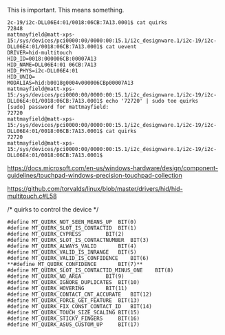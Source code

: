 This is important. This means something.

```
2c-19/i2c-DLL06E4:01/0018:06CB:7A13.0001$ cat quirks
72848
mattmayfield@matt-xps-15:/sys/devices/pci0000:00/0000:00:15.1/i2c_designware.1/i2c-19/i2c-DLL06E4:01/0018:06CB:7A13.0001$ cat uevent
DRIVER=hid-multitouch
HID_ID=0018:000006CB:00007A13
HID_NAME=DLL06E4:01 06CB:7A13
HID_PHYS=i2c-DLL06E4:01
HID_UNIQ=
MODALIAS=hid:b0018g0004v000006CBp00007A13
mattmayfield@matt-xps-15:/sys/devices/pci0000:00/0000:00:15.1/i2c_designware.1/i2c-19/i2c-DLL06E4:01/0018:06CB:7A13.0001$ echo '72720' | sudo tee quirks
[sudo] password for mattmayfield: 
72720
mattmayfield@matt-xps-15:/sys/devices/pci0000:00/0000:00:15.1/i2c_designware.1/i2c-19/i2c-DLL06E4:01/0018:06CB:7A13.0001$ cat quirks
72720
mattmayfield@matt-xps-15:/sys/devices/pci0000:00/0000:00:15.1/i2c_designware.1/i2c-19/i2c-DLL06E4:01/0018:06CB:7A13.0001$
```

https://docs.microsoft.com/en-us/windows-hardware/design/component-guidelines/touchpad-windows-precision-touchpad-collection

https://github.com/torvalds/linux/blob/master/drivers/hid/hid-multitouch.c#L58

/* quirks to control the device */
```
#define MT_QUIRK_NOT_SEEN_MEANS_UP	BIT(0)
#define MT_QUIRK_SLOT_IS_CONTACTID	BIT(1)
#define MT_QUIRK_CYPRESS		BIT(2)
#define MT_QUIRK_SLOT_IS_CONTACTNUMBER	BIT(3)
#define MT_QUIRK_ALWAYS_VALID		BIT(4)
#define MT_QUIRK_VALID_IS_INRANGE	BIT(5)
#define MT_QUIRK_VALID_IS_CONFIDENCE	BIT(6)
**#define MT_QUIRK_CONFIDENCE		BIT(7)**
#define MT_QUIRK_SLOT_IS_CONTACTID_MINUS_ONE	BIT(8)
#define MT_QUIRK_NO_AREA		BIT(9)
#define MT_QUIRK_IGNORE_DUPLICATES	BIT(10)
#define MT_QUIRK_HOVERING		BIT(11)
#define MT_QUIRK_CONTACT_CNT_ACCURATE	BIT(12)
#define MT_QUIRK_FORCE_GET_FEATURE	BIT(13)
#define MT_QUIRK_FIX_CONST_CONTACT_ID	BIT(14)
#define MT_QUIRK_TOUCH_SIZE_SCALING	BIT(15)
#define MT_QUIRK_STICKY_FINGERS		BIT(16)
#define MT_QUIRK_ASUS_CUSTOM_UP		BIT(17)
```
